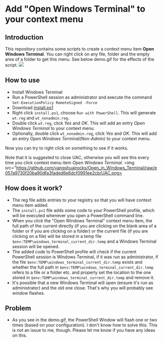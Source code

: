 # Add "Open Windows Terminal" to your context menu

## Introduction
This repository contains some scripts to create a context menu item **Open Windows Terminal**. You can right click on any file, folder and the empty area of a folder to get this menu. See below demo.gif for the effects of the script.
<img src="https://github.com/yangshuairocks/Open_in_Windows_Terminal/raw/master/demo.gif">


## How to use
* Install Windows Terminal
* Run a PowerShell session as administrator and execute the command `Set-ExecutionPolicy RemoteSigned -Force` 
* Download [install.ps1](https://github.com/yangshuairocks/Open_in_Windows_Terminal/blob/master/Open%20in%20Windows%20Terminal/install.ps1)
* Right click `install.ps1`, choose `Run with PowerShell`. This will generate `wt.reg` and `wt_nonadmin.reg`.
* Double click `wt.reg`, click *Yes* and *OK*. This will add an entry *Open Windows Terminal* to your context menu.
* Optionally, double click `wt_nonadmin.reg`, click *Yes* and *OK*. This will add an entry *Open Windows Terminal(Non-Admin)* to your context menu.

Now you can try to right click on something to see if it works.

Note that it is suggested to close UAC, otherwise you will see this every time you click context menu item *Open Windows Terminal*.
<img src="https://github.com/yangshuairocks/Open_in_Windows_Terminal/raw/e057a9730f20ba90dfa3faded6e6dcf0991ee2cb/UAC.png>


## How does it work?
* The reg file adds entries to your registry so that you will have context menu item added.
* The `install.ps1` file adds some code to your PowerShell profile, which will be executed whenever you open a PowerShell command line.
* When you click the "Open Windows Terminal" context menu item, the full path of the current directly (if you are clicking on the blank area of a folder or if you are clicking on a folder) or the current file (if you are clicking on a file) will be stored in a temp file `$env:TEMP\windows_terminal_current_dir.temp` and a Windows Terminal session will be opened.
* The added code to PowerShell profile will check if the current PowerShell session is Windows Terminal, if it was run as administrator, if the file `$env:TEMP\windows_terminal_current_dir.temp` exists and whether the full path in `$env:TEMP\windows_terminal_current_dir.temp` refers to a file or a folder etc. and properly set the location to the one stored in `$env:TEMP\windows_terminal_current_dir.temp` and remove it.
* It's possible that a new Windows Terminal will open (ensure it's run as administrator) and the old one close. That's why you will probably see window flashes.  


## Problem
* As you see in the demo.gif, the PowerShell Window will flash one or two times (based on your configuration). I don't know how to solve this. This is not an issue to me, though. Please let me know if you have any ideas on this.
